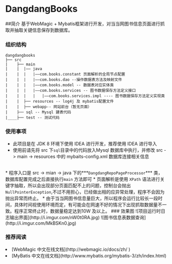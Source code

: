 # DangdangBooks
##简介
基于WebMagic + Mybatis框架进行开发，对当当网图书信息页面进行抓取并抽取关键信息保存到数据库。

### 组织结构

	dangdangbooks 
	├── src
	|    ├── main 
	|    |	|—— java 
	|	 |	|	|——com.books.constant 页面解析的全局节点配置
	|	 |	|	|——com.books.dao --操作数据表方法及映射文件
	|	 |	|	|——com.books.model -- 数据表对应实体类
	|	 |	|	|——com.books.services -- 图书数据保存方法定义接口
	|	 |	|	|	|——com.books.services.impl ---- 图书数据保存方法定义实现类
	|    |	├── resources -- log4j 及 mybatis配置文件
	|    |	├── webapp-- 网站前台（暂无页面）
	|    ├── sql -- Mysql 建表代码 
	|____├── test -- 测试代码
	
### 使用事项
>
 * 此项目是在 JDK 8 环境下使用 IDEA 进行开发，推荐使用 IDEA 进行导入<br/>
 * 使用前请先将 src 下<code>sql</code>目录中的代码放入Mysql 数据库中执行，并修改 src -> main -> resources 中的 mybaits-config.xml 数据库连接相关信息
<br/>
 * 程序入口是 src -> mian -> java 下的***<code>DangdangRepoPageProcessor</code>*** 类，数据库配置完成之后直接执行<code>main</code> 方法即可
 * 页面解析是使用 <code>XPath</code> 语法进行关键字抽取，所以会出现部分页面匹配不上的问题，控制台会抛出<code>NullPointerException</code>,不过不用担心，已经做出相的应异常处理，程序不会因为抛出异常而终止。
 * 由于当当网图书信息量巨大，所以程序会运行比较长一段时间，具体时间视使用环境而定，有可能会在网速不好的情况下出现抓取数据量不一致。程序正常终止时，数据量稳定达到10W 及以上。
### 效果图
![项目运行时日志输出界面](http://i.imgur.com/nW0t0RA.jpg)
![图书信息表数据查询](http://i.imgur.com/MkBSKn0.jpg)

### 推荐阅读
<li>[WebMagic 中文在线文档](http://webmagic.io/docs/zh/ )</li>
<li>[MyBatis 中文在线文档](http://www.mybatis.org/mybatis-3/zh/index.html)</li>
